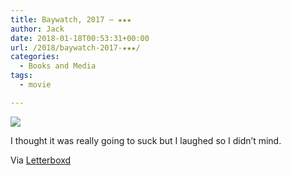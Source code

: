 ```yaml
---
title: Baywatch, 2017 – ★★★
author: Jack
date: 2018-01-18T00:53:31+00:00
url: /2018/baywatch-2017-★★★/
categories:
  - Books and Media
tags:
  - movie

---
```

![][1]

I thought it was really going to suck but I laughed so I didn’t mind.

Via [Letterboxd][2]

 [1]: https://a.ltrbxd.com/resized/sm/upload/0y/1p/zz/j6/rxQynWvwl41VbJGb0FEyYtuRwS2-0-150-0-225-crop.jpg?k=0015aa8520
 [2]: https://letterboxd.com/jackbaty/film/baywatch/